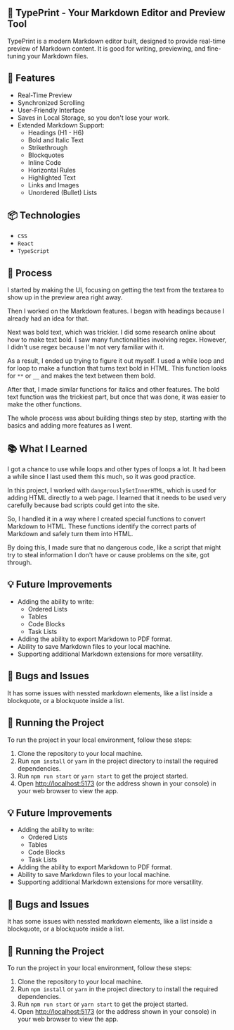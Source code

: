 ## 📝 TypePrint - Your Markdown Editor and Preview Tool

TypePrint is a modern Markdown editor built, designed to provide real-time preview of Markdown content. It is good for writing, previewing, and fine-tuning your Markdown files.

## 🚀 Features

- Real-Time Preview
- Synchronized Scrolling
- User-Friendly Interface
- Saves in Local Storage, so you don't lose your work.
- Extended Markdown Support:
  - Headings (H1 - H6)
  - Bold and Italic Text
  - Strikethrough
  - Blockquotes
  - Inline Code
  - Horizontal Rules
  - Highlighted Text
  - Links and Images
  - Unordered (Bullet) Lists

## 📦 Technologies

- `CSS`
- `React`
- `TypeScript`

## 🍊 Process

I started by making the UI, focusing on getting the text from the textarea to show up in the preview area right away.

Then I worked on the Markdown features. I began with headings because I already had an idea for that.

Next was bold text, which was trickier. I did some research online about how to make text bold. I saw many functionalities involving regex. However, I didn't use regex because I'm not very familiar with it.

As a result, I ended up trying to figure it out myself. I used a while loop and for loop to make a function that turns text bold in HTML. This function looks for `**` or `__` and makes the text between them bold.

After that, I made similar functions for italics and other features. The bold text function was the trickiest part, but once that was done, it was easier to make the other functions.

The whole process was about building things step by step, starting with the basics and adding more features as I went.

## 📚 What I Learned

I got a chance to use while loops and other types of loops a lot. It had been a while since I last used them this much, so it was good practice.

In this project, I worked with `dangerouslySetInnerHTML`, which is used for adding HTML directly to a web page. I learned that it needs to be used very carefully because bad scripts could get into the site.

So, I handled it in a way where I created special functions to convert Markdown to HTML. These functions identify the correct parts of Markdown and safely turn them into HTML.

By doing this, I made sure that no dangerous code, like a script that might try to steal information I don't have or cause problems on the site, got through.

## 💡 Future Improvements

- Adding the ability to write:
  - Ordered Lists
  - Tables
  - Code Blocks
  - Task Lists
- Adding the ability to export Markdown to PDF format.
- Ability to save Markdown files to your local machine.
- Supporting additional Markdown extensions for more versatility.

## 🐛 Bugs and Issues

It has some issues with nessted markdown elements, like a list inside a blockquote, or a blockquote inside a list.

## 🚦 Running the Project

To run the project in your local environment, follow these steps:

1. Clone the repository to your local machine.
2. Run `npm install` or `yarn` in the project directory to install the required dependencies.
3. Run `npm run start` or `yarn start` to get the project started.
4. Open [http://localhost:5173](http://localhost:5173) (or the address shown in your console) in your web browser to view the app.

## 💡 Future Improvements

- Adding the ability to write:
  - Ordered Lists
  - Tables
  - Code Blocks
  - Task Lists
- Adding the ability to export Markdown to PDF format.
- Ability to save Markdown files to your local machine.
- Supporting additional Markdown extensions for more versatility.

## 🐛 Bugs and Issues

It has some issues with nessted markdown elements, like a list inside a blockquote, or a blockquote inside a list.

## 🚦 Running the Project

To run the project in your local environment, follow these steps:

1. Clone the repository to your local machine.
2. Run `npm install` or `yarn` in the project directory to install the required dependencies.
3. Run `npm run start` or `yarn start` to get the project started.
4. Open [http://localhost:5173](http://localhost:5173) (or the address shown in your console) in your web browser to view the app.
